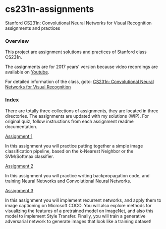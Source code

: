 # cs231n-assignments
Stanford CS231n: Convolutional Neural Networks for Visual Recognition assignments and practices

### Overview

This project are assignment solutions and practices of Stanford class CS231n.

The assignments are for 2017 years' version because video recordings are available on [Youtube](https://www.youtube.com/playlist?list=PL3FW7Lu3i5JvHM8ljYj-zLfQRF3EO8sYv).

For detailed information of the class, goto: [CS231n: Convolutional Neural Networks for Visual Recognition](http://vision.stanford.edu/teaching/cs231n/)

### Index

There are totally three collections of assignments, they are located in three directories.
The assignments are updated with my solutions (WIP).
For original quiz, follow instructions from each assignment readme documentation.

[Assignment 1](/assignment1)

In this assignment you will practice putting together a simple image classification pipeline, based on the k-Nearest Neighbor or the SVM/Softmax classifier.

[Assignment 2](/assignment2)

In this assignment you will practice writing backpropagation code, and training
Neural Networks and Convolutional Neural Networks.

[Assignment 3](/assignment3)

In this assignment you will implement recurrent networks, and apply them to image captioning on Microsoft COCO. You will also explore methods for visualizing the features of a pretrained model on ImageNet, and also this model to implement Style Transfer. Finally, you will train a generative adversarial network to generate images that look like a training dataset!
